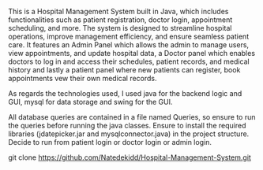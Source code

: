 This is a Hospital Management System built in Java, which includes functionalities such as patient registration, doctor login, appointment scheduling, and more. 
The system is designed to streamline hospital operations, improve management efficiency, and ensure seamless patient care. 
It features an Admin Panel which allows the admin to manage users, view appointments, and update hospital data, a Doctor panel which enables doctors to log in and 
access their schedules, patient records, and medical history and lastly a patient panel where new patients can register, book appointments vew their own medical records.

As regards the technologies used, I used java for the backend logic and GUI, mysql for data storage and swing for the GUI.

All database queries are contained in a file named Queries, so ensure to run the queries before running the java classes. 
Ensure to install the required libraries (jdatepicker.jar and mysqlconnector.java) in the project structure.
Decide to run from patient login or doctor login or admin login.


git clone https://github.com/Natedekidd/Hospital-Management-System.git




